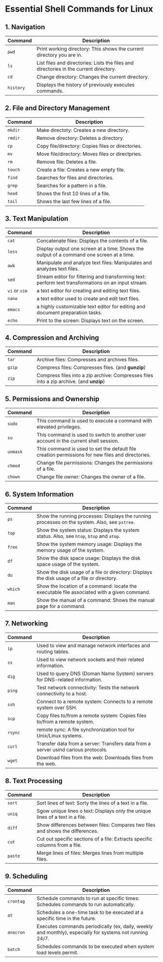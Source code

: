 # Essential Shell Commands for Linux


## 1. Navigation

| **Command** | **Description** |
| --- | --- |
| `pwd` | Print working directory: This shows the current directory you are in. |
| `ls` | List files and directories: Lists the files and directories in the current directory. |
| `cd` | Change directory: Changes the current directory. |
| `history` | Displays the history of previously executes commands. |

## 2. File and Directory Management

| **Command** | **Description** |
| --- | --- |
| `mkdir` | Make directoty: Creates a new directory. |
| `rmdir` | Remove directory: Deletes a directory. |
| `cp` | Copy file/directory: Copies files or directories. |
| `mv` | Move file/directory: Moves files or directpries. |
| `rm` | Remove file: Deletes a file. |
| `touch` | Create a file: Creates a new empty file. |
| `find` | Searches for files and directories. |
| `grep` | Searches for a pattern in a file. |
| `head` | Shows the first 10 lines of a file. |
| `tail` | Shows the last few lines of a file. |

## 3. Text Manipulation

| **Command** | **Description** |
| --- | --- |
| `cat` | Concatenate files: Displays the contents of a file. |
| `less` | Display output one screen at a time: Shows the output of a command one screen at a time. |
| `awk` | Manipulate and analyze text files: Manipulates and analyzes text files. |
| `sed` | Stream editor for filtering and transforming text: perform text transformations on an input stream. |
| `vi` or `vim` | a text editor for creating and editing text files. |
| `nano` | a text editor used to create and edit text files. |
| `emacs` | a highly customizable text editor for editing and document preparation tasks. |
| `echo` | Print to the screen: Displays text on the screen.

## 4. Compression and Archiving

| **Command** | **Description** |
| --- | --- |
| `tar` | Archive files: Compresses and archives files. |
| `gzip` | Compress files: Compresses files. (and **gunzip**)
| `zip` | Compress files into a zip archive: Compresses files into a zip archive. (and **unzip**)

## 5. Permissions and Ownership

| **Command** | **Description** |
| --- | --- |
| `sudo` | This command is used to execute a command with elevated privileges. |
| `su` | This command is used to switch to another user account in the current shell session. |
| `unmask` | This command is used to set the default file creation permissions for new files and directories. |
| `chmod` | Change file permissions: Changes the permissions of a file. |
| `chown` | Change file owner: Changes the owner of a file. |

## 6. System Information

| **Command** | **Description** |
| --- | --- |
| `ps` | Show the running processes: Displays the running processes on the system. Also, see `pstree`. |
| `top` | Show the system status: Displays the system status. Also, see `htop`, `btop` and `atop`. |
| `free` | Show the system memory usage: Displays the memory usage of the system. |
| `df` | Show the disk space usage: Displays the disk space usage of the system. |
| `du` | Show the disk usage of a file or directory: Displays the disk usage of a file or directory. |
| `which` | Show the location of a command: locate the executable file associated with a given command. |
| `man` | Show the manual of a command: Shows the manual page for a command. |

## 7. Networking

| **Command** | **Description** |
| --- | --- |
| `ip` | Used to view and manage network interfaces and routing tables. |
| `ss` | Used to view network sockets and their related information. |
| `dig` | Used to query DNS (Doman Name System) servers for DNS-related information. |
| `ping` | Test network connectivity: Tests the network connectivity to a host. |
| `ssh` | Connect to a remote system: Connects to a remote system over SSH. |
| `scp` | Copy files to/from a remote system: Copies files to/from a remote system. |
| `rsync` | remote sync: A file synchronization tool for Unix/Linux systems. |
| `curl` | Transfer data from a server: Transfers data from a server usind carious protocols. |
| `wget` | Download files from the web: Downloads files from the web. |

## 8. Text Processing

| **Command** | **Description** |
| --- | --- |
| `sort` | Sort lines of text: Sorty the lines of a text in a file. |
| `uniq` | Sgow unique lines o text: Displays only the unique lines of a text in a file. |
| `diff` | Show differences between files: Compares two files and shows the differences. |
| `cut` | Cut out specific sections of a file: Extracts specific columns from a file. |
| `paste` | Merge lines of files: Merges lines from multiple files. |

## 9. Scheduling

| **Command** | **Description** |
| --- | --- |
| `crontag` | Schedule commands to run at specific times: Schedules commands to run automatically. |
| `at` | Schedules a one-time task to be executed at a specific time in the future. |
| `anacron` | Executes commands periodically (ex, daily, weekly and monthly), especially for systems not running 24/7.
| `batch` | Schedules commands to be executed when system load levels permit. |


